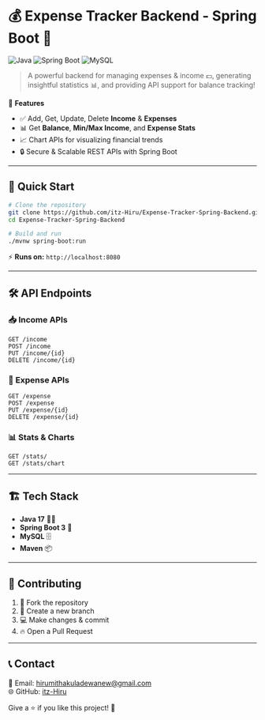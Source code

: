 # 💰 Expense Tracker Backend - Spring Boot 🚀

![Java](https://img.shields.io/badge/Java-ED8B00?style=for-the-badge&logo=openjdk&logoColor=white)
![Spring Boot](https://img.shields.io/badge/SpringBoot-6DB33F?style=for-the-badge&logo=springboot&logoColor=white)
![MySQL](https://img.shields.io/badge/MySQL-4479A1?style=for-the-badge&logo=mysql&logoColor=white)

> A powerful backend for managing expenses & income 💵, generating insightful statistics 📊, and providing API support for balance tracking!

🎯 **Features**
- ✅ Add, Get, Update, Delete **Income** & **Expenses**
- 📊 Get **Balance**, **Min/Max Income**, and **Expense Stats**
- 📈 Chart APIs for visualizing financial trends
- 🔒 Secure & Scalable REST APIs with Spring Boot

---

## 🚀 Quick Start

```bash
# Clone the repository
git clone https://github.com/itz-Hiru/Expense-Tracker-Spring-Backend.git
cd Expense-Tracker-Spring-Backend

# Build and run
./mvnw spring-boot:run
```

⚡ **Runs on:** `http://localhost:8080`

---

## 🛠️ API Endpoints

### 📥 Income APIs
```http
GET /income
POST /income
PUT /income/{id}
DELETE /income/{id}
```

### 💸 Expense APIs
```http
GET /expense
POST /expense
PUT /expense/{id}
DELETE /expense/{id}
```

### 📊 Stats & Charts
```http
GET /stats/
GET /stats/chart
```

---

## 🏗️ Tech Stack
- **Java 17** 🧑‍💻
- **Spring Boot 3** 🌱
- **MySQL** 🗄️
- **Maven** 📦

---

## 🎯 Contributing
1. 🍴 Fork the repository  
2. 🌿 Create a new branch  
3. 💻 Make changes & commit  
4. 🔥 Open a Pull Request  

---

## 📞 Contact
📧 Email: hirumithakuladewanew@gmail.com  
🌐 GitHub: [itz-Hiru](https://github.com/itz-Hiru)

Give a ⭐ if you like this project! 🎉
